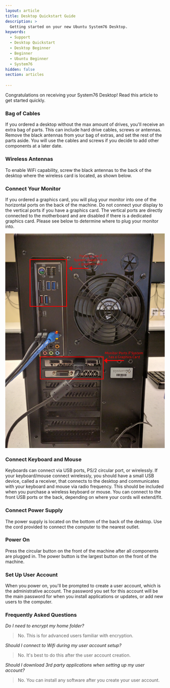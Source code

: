 ```yaml
---
layout: article
title: Desktop Quickstart Guide
description: >
  Getting started on your new Ubuntu System76 Desktop.
keywords:
  - Support
  - Desktop Quickstart
  - Desktop Beginner
  - Beginner
  - Ubuntu Beginner
  - System76
hidden: false
section: articles

---
```

Congratulations on receiving your System76 Desktop! Read this article to get started quickly.

### Bag of Cables
If you ordered a desktop without the max amount of drives, you'll receive an extra bag of parts. This can include hard drive cables, screws or antennas. Remove the black antennas from your bag of extras, and set the rest of the parts aside. You will use the cables and screws if you decide to add other components at a later date.

### Wireless Antennas
To enable WiFi capability, screw the black antennas to the back of the desktop where the wireless card is located, as shown below.

### Connect Your Monitor
If you ordered a graphics card, you will plug your monitor into one of the horizontal ports on the back of the machine. Do not connect your display to the vertical ports if you have a graphics card. The vertical ports are directly connected to the motherboard and are disabled if there is a dedicated graphics card. Please see below to determine where to plug your monitor into.

![Desktop Back](/images/desktop-quickstart/back_desktopdiagram.jpg)

### Connect Keyboard and Mouse
Keyboards can connect via USB ports, PS/2 circular port, or wirelessly. If your keyboard/mouse connect wirelessly, you should have a small USB device, called a receiver, that connects to the desktop and communicates with your keyboard and mouse via radio frequency. This should be included when you purchase a wireless keyboard or mouse. You can connect to the front USB ports or the back, depending on where your cords will extend/fit.

### Connect Power Supply
The power supply is located on the bottom of the back of the desktop. Use the cord provided to connect the computer to the nearest outlet.

### Power On
Press the circular button on the front of the machine after all components are plugged in. The power button is the largest button on the front of the machine.

### Set Up User Account
When you power on, you'll be prompted to create a user account, which is the administrative account. The password you set for this account will be the main password for when you install applications or updates, or add new users to the computer. 

### Frequently Asked Questions

*Do I need to encrypt my home folder?*

> No. This is for advanced users familiar with encryption.

*Should I connect to Wifi during my user account setup?*

> No. It's best to do this after the user account creation.

*Should I download 3rd party applications when setting up my user account?*

> No. You can install any software after you create your user account.


